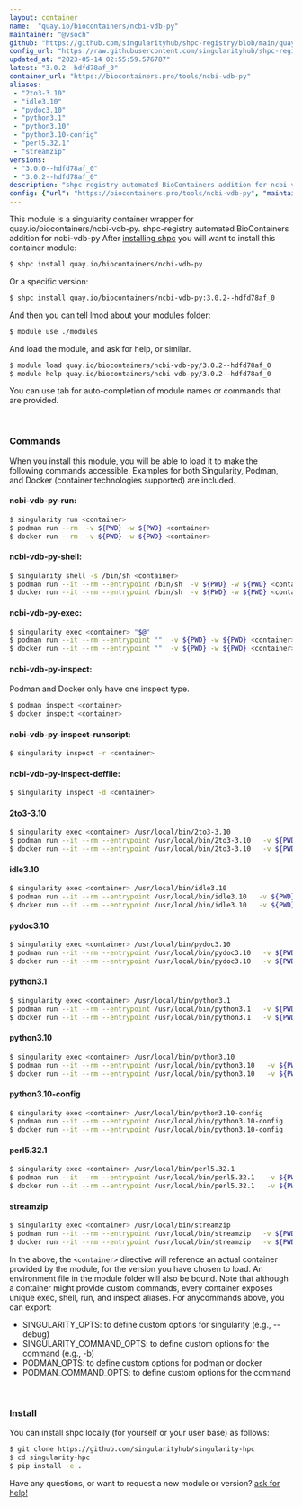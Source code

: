 ```yaml
---
layout: container
name:  "quay.io/biocontainers/ncbi-vdb-py"
maintainer: "@vsoch"
github: "https://github.com/singularityhub/shpc-registry/blob/main/quay.io/biocontainers/ncbi-vdb-py/container.yaml"
config_url: "https://raw.githubusercontent.com/singularityhub/shpc-registry/main/quay.io/biocontainers/ncbi-vdb-py/container.yaml"
updated_at: "2023-05-14 02:55:59.576787"
latest: "3.0.2--hdfd78af_0"
container_url: "https://biocontainers.pro/tools/ncbi-vdb-py"
aliases:
 - "2to3-3.10"
 - "idle3.10"
 - "pydoc3.10"
 - "python3.1"
 - "python3.10"
 - "python3.10-config"
 - "perl5.32.1"
 - "streamzip"
versions:
 - "3.0.0--hdfd78af_0"
 - "3.0.2--hdfd78af_0"
description: "shpc-registry automated BioContainers addition for ncbi-vdb-py"
config: {"url": "https://biocontainers.pro/tools/ncbi-vdb-py", "maintainer": "@vsoch", "description": "shpc-registry automated BioContainers addition for ncbi-vdb-py", "latest": {"3.0.2--hdfd78af_0": "sha256:46b9c36fea38d24c473c7d8da50d470c0f7d3a4993cd8c4d03787c0388abb98c"}, "tags": {"3.0.0--hdfd78af_0": "sha256:20d4b99eb6724ef8d903aa6e28fbbe0989ad6185c57a177e30c7f191ad442b83", "3.0.2--hdfd78af_0": "sha256:46b9c36fea38d24c473c7d8da50d470c0f7d3a4993cd8c4d03787c0388abb98c"}, "docker": "quay.io/biocontainers/ncbi-vdb-py", "aliases": {"2to3-3.10": "/usr/local/bin/2to3-3.10", "idle3.10": "/usr/local/bin/idle3.10", "pydoc3.10": "/usr/local/bin/pydoc3.10", "python3.1": "/usr/local/bin/python3.1", "python3.10": "/usr/local/bin/python3.10", "python3.10-config": "/usr/local/bin/python3.10-config", "perl5.32.1": "/usr/local/bin/perl5.32.1", "streamzip": "/usr/local/bin/streamzip"}}
---
```


This module is a singularity container wrapper for quay.io/biocontainers/ncbi-vdb-py.
shpc-registry automated BioContainers addition for ncbi-vdb-py
After [installing shpc](#install) you will want to install this container module:


```bash
$ shpc install quay.io/biocontainers/ncbi-vdb-py
```

Or a specific version:

```bash
$ shpc install quay.io/biocontainers/ncbi-vdb-py:3.0.2--hdfd78af_0
```

And then you can tell lmod about your modules folder:

```bash
$ module use ./modules
```

And load the module, and ask for help, or similar.

```bash
$ module load quay.io/biocontainers/ncbi-vdb-py/3.0.2--hdfd78af_0
$ module help quay.io/biocontainers/ncbi-vdb-py/3.0.2--hdfd78af_0
```

You can use tab for auto-completion of module names or commands that are provided.

<br>

### Commands

When you install this module, you will be able to load it to make the following commands accessible.
Examples for both Singularity, Podman, and Docker (container technologies supported) are included.

#### ncbi-vdb-py-run:

```bash
$ singularity run <container>
$ podman run --rm  -v ${PWD} -w ${PWD} <container>
$ docker run --rm  -v ${PWD} -w ${PWD} <container>
```

#### ncbi-vdb-py-shell:

```bash
$ singularity shell -s /bin/sh <container>
$ podman run --it --rm --entrypoint /bin/sh  -v ${PWD} -w ${PWD} <container>
$ docker run --it --rm --entrypoint /bin/sh  -v ${PWD} -w ${PWD} <container>
```

#### ncbi-vdb-py-exec:

```bash
$ singularity exec <container> "$@"
$ podman run --it --rm --entrypoint ""  -v ${PWD} -w ${PWD} <container> "$@"
$ docker run --it --rm --entrypoint ""  -v ${PWD} -w ${PWD} <container> "$@"
```

#### ncbi-vdb-py-inspect:

Podman and Docker only have one inspect type.

```bash
$ podman inspect <container>
$ docker inspect <container>
```

#### ncbi-vdb-py-inspect-runscript:

```bash
$ singularity inspect -r <container>
```

#### ncbi-vdb-py-inspect-deffile:

```bash
$ singularity inspect -d <container>
```


#### 2to3-3.10

```bash
$ singularity exec <container> /usr/local/bin/2to3-3.10
$ podman run --it --rm --entrypoint /usr/local/bin/2to3-3.10   -v ${PWD} -w ${PWD} <container> -c " $@"
$ docker run --it --rm --entrypoint /usr/local/bin/2to3-3.10   -v ${PWD} -w ${PWD} <container> -c " $@"
```


#### idle3.10

```bash
$ singularity exec <container> /usr/local/bin/idle3.10
$ podman run --it --rm --entrypoint /usr/local/bin/idle3.10   -v ${PWD} -w ${PWD} <container> -c " $@"
$ docker run --it --rm --entrypoint /usr/local/bin/idle3.10   -v ${PWD} -w ${PWD} <container> -c " $@"
```


#### pydoc3.10

```bash
$ singularity exec <container> /usr/local/bin/pydoc3.10
$ podman run --it --rm --entrypoint /usr/local/bin/pydoc3.10   -v ${PWD} -w ${PWD} <container> -c " $@"
$ docker run --it --rm --entrypoint /usr/local/bin/pydoc3.10   -v ${PWD} -w ${PWD} <container> -c " $@"
```


#### python3.1

```bash
$ singularity exec <container> /usr/local/bin/python3.1
$ podman run --it --rm --entrypoint /usr/local/bin/python3.1   -v ${PWD} -w ${PWD} <container> -c " $@"
$ docker run --it --rm --entrypoint /usr/local/bin/python3.1   -v ${PWD} -w ${PWD} <container> -c " $@"
```


#### python3.10

```bash
$ singularity exec <container> /usr/local/bin/python3.10
$ podman run --it --rm --entrypoint /usr/local/bin/python3.10   -v ${PWD} -w ${PWD} <container> -c " $@"
$ docker run --it --rm --entrypoint /usr/local/bin/python3.10   -v ${PWD} -w ${PWD} <container> -c " $@"
```


#### python3.10-config

```bash
$ singularity exec <container> /usr/local/bin/python3.10-config
$ podman run --it --rm --entrypoint /usr/local/bin/python3.10-config   -v ${PWD} -w ${PWD} <container> -c " $@"
$ docker run --it --rm --entrypoint /usr/local/bin/python3.10-config   -v ${PWD} -w ${PWD} <container> -c " $@"
```


#### perl5.32.1

```bash
$ singularity exec <container> /usr/local/bin/perl5.32.1
$ podman run --it --rm --entrypoint /usr/local/bin/perl5.32.1   -v ${PWD} -w ${PWD} <container> -c " $@"
$ docker run --it --rm --entrypoint /usr/local/bin/perl5.32.1   -v ${PWD} -w ${PWD} <container> -c " $@"
```


#### streamzip

```bash
$ singularity exec <container> /usr/local/bin/streamzip
$ podman run --it --rm --entrypoint /usr/local/bin/streamzip   -v ${PWD} -w ${PWD} <container> -c " $@"
$ docker run --it --rm --entrypoint /usr/local/bin/streamzip   -v ${PWD} -w ${PWD} <container> -c " $@"
```



In the above, the `<container>` directive will reference an actual container provided
by the module, for the version you have chosen to load. An environment file in the
module folder will also be bound. Note that although a container
might provide custom commands, every container exposes unique exec, shell, run, and
inspect aliases. For anycommands above, you can export:

 - SINGULARITY_OPTS: to define custom options for singularity (e.g., --debug)
 - SINGULARITY_COMMAND_OPTS: to define custom options for the command (e.g., -b)
 - PODMAN_OPTS: to define custom options for podman or docker
 - PODMAN_COMMAND_OPTS: to define custom options for the command

<br>

### Install

You can install shpc locally (for yourself or your user base) as follows:

```bash
$ git clone https://github.com/singularityhub/singularity-hpc
$ cd singularity-hpc
$ pip install -e .
```

Have any questions, or want to request a new module or version? [ask for help!](https://github.com/singularityhub/singularity-hpc/issues)